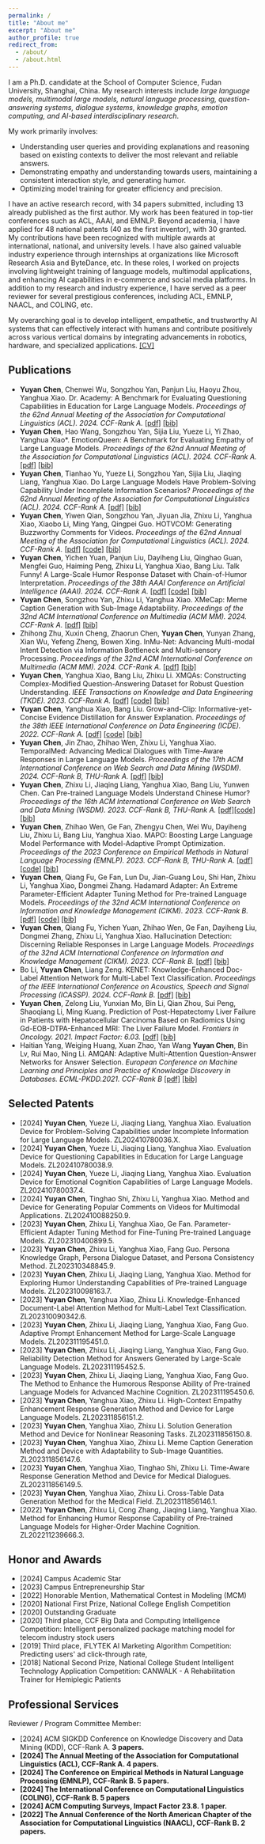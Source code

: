 ```yaml
---
permalink: /
title: "About me"
excerpt: "About me"
author_profile: true
redirect_from: 
  - /about/
  - /about.html
---
```



I am a Ph.D. candidate at the School of Computer Science, Fudan University, Shanghai, China. My research interests include <i>large language models, multimodal large models, natural language processing, question-answering systems, dialogue systems, knowledge graphs, emotion computing, and AI-based interdisciplinary research</i>.

My work primarily involves:

* Understanding user queries and providing explanations and reasoning based on existing contexts to deliver the most relevant and reliable answers.
* Demonstrating empathy and understanding towards users, maintaining a consistent interaction style, and generating humor.
* Optimizing model training for greater efficiency and precision.

I have an active research record, with 34 papers submitted, including 13 already published as the first author. My work has been featured in top-tier conferences such as ACL, AAAI, and EMNLP. Beyond academia, I have applied for 48 national patents (40 as the first inventor), with 30 granted. My contributions have been recognized with multiple awards at international, national, and university levels. I have also gained valuable industry experience through internships at organizations like Microsoft Research Asia and ByteDance, etc. In these roles, I worked on projects involving lightweight training of language models, multimodal applications, and enhancing AI capabilities in e-commerce and social media platforms. In addition to my research and industry experience, I have served as a peer reviewer for several prestigious conferences, including ACL, EMNLP, NAACL, and COLING, etc. 

My overarching goal is to develop intelligent, empathetic, and trustworthy AI systems that can effectively interact with humans and contribute positively across various vertical domains by integrating advancements in robotics, hardware, and specialized applications. [[CV]](/files/YYC.pdf)



<!-- ## Education and Experience
* Sep. 2020 - now. Ph.D. candidate, Department of Computer Science and Technology, Tsinghua University, China.
* Dec. 2018 - Jun. 2019. Visiting student in THUMT, advised by Prof. [Yang Liu](http://nlp.csai.tsinghua.edu.cn/~ly/), Tsinghua University, China.
* Sep. 2016 - Jun. 2020. B.S., Department of Computer Science and Technology, Beijing Jiaotong University, China.



## News
* [Aug. 2024] Our paper "Discovering New Intents with Deep Aligned Clustering" has reached its 100th citation!
* [Jul. 2024] Our paper "Deep Open Intent Classification with Adaptive Decision Boundary" has reached its 100th citation!
* [May. 2024] Got one first-author full paper accepted by ACL 2024. See you in Bangkok, Thailand!
* [Jan. 2024] Got one first-author full paper accepted by ICLR 2024. See you in Vienna, Austria!
* [Dec. 2023] Got one full paper accepted by AAAI 2024. Congratulations to Qianrui!
* [Dec. 2023] Got one first-author full paper accepted by IEEE TKDE.
* [Mar. 2023] Got one first-author full paper accepted by IEEE/ACM TASLP.
* [Sep. 2022] Released MIntRec, a novel benchmark dataset for multimodal intent recognition, available for public use [resources](https://github.com/thuiar/MIntRec), enjoy it!
* [Jun. 2022] Got one first-author full paper accepted at ACM MM 2022.  
* [Aug. 2021] Released the first text open intent recognition [toolkit](https://github.com/thuiar/TEXTOIR) (TEXTOIR), integrating a series of methods in open intent detection and discovery, enjoy it!
* [May. 2021] Got one first-author demo paper accepted at ACL 2021.
* [Jan. 2021] Released the first open knowledge discovery [reading list](https://github.com/thuiar/OKD-Reading-List), enjoy it!
* [Dec. 2020] Got two first-author full papers accepted at AAAI 2021.
* [Nov. 2019] Got one full paper accepted at AAAI 2020.
 -->

## Publications 

* <strong>Yuyan Chen</strong>, Chenwei Wu, Songzhou Yan, Panjun Liu, Haoyu Zhou, Yanghua Xiao. Dr. Academy: A Benchmark for Evaluating Questioning Capabilities in Education for Large Language Models. <i>Proceedings of the 62nd Annual Meeting of the Association for Computational Linguistics (ACL). 2024. CCF-Rank A.</i> [[pdf]](https://arxiv.org/pdf/2408.10947) [[bib]](/files/Academy.bib)
* <strong>Yuyan Chen</strong>, Hao Wang, Songzhou Yan, Sijia Liu, Yueze Li, Yi Zhao, Yanghua Xiao*. EmotionQueen: A Benchmark for Evaluating Empathy of Large Language Models. <i>Proceedings of the 62nd Annual Meeting of the Association for Computational Linguistics (ACL). 2024. CCF-Rank A. </i> [[pdf]](https://aclanthology.org/2024.findings-acl.128.pdf) [[bib]](/files/EmotionQueen.bib)
* <strong>Yuyan Chen</strong>, Tianhao Yu, Yueze Li, Songzhou Yan, Sijia Liu, Jiaqing Liang, Yanghua Xiao. Do Large Language Models Have Problem-Solving Capability Under Incomplete Information Scenarios? <i>Proceedings of the 62nd Annual Meeting of the Association for Computational Linguistics (ACL). 2024. CCF-Rank A. </i> [[pdf]](https://aclanthology.org/2024.findings-acl.131.pdf) [[bib]](/files/Do_Large_Language.bib)
* <strong>Yuyan Chen</strong>, Yiwen Qian, Songzhou Yan, Jiyuan Jia, Zhixu Li, Yanghua Xiao, Xiaobo Li, Ming Yang, Qingpei Guo. HOTVCOM: Generating Buzzworthy Comments for Videos. <i>Proceedings of the 62nd Annual Meeting of the Association for Computational Linguistics (ACL). 2024. CCF-Rank A. </i> [[pdf]](https://aclanthology.org/2024.findings-acl.130.pdf) [[code]](https://drive.google.com/drive/folders/1E0IvbqW1lrRS7wnvGJMuvxpLafsyGdJ3?usp=sharing) [[bib]](/files/HOTVCOM.bib)
* <strong>Yuyan Chen</strong>, Yichen Yuan, Panjun Liu, Dayiheng Liu, Qinghao Guan, Mengfei Guo, Haiming Peng, Zhixu Li, Yanghua Xiao, Bang Liu. Talk Funny! A Large-Scale Humor Response Dataset with Chain-of-Humor Interpretation. <i>Proceedings of the 38th AAAI Conference on Artificial Intelligence (AAAI). 2024. CCF-Rank A. </i> [[pdf]](https://ojs.aaai.org/index.php/AAAI/article/view/29736/31266) [[code]](https://drive.google.com/drive/folders/1zMRCOziVE16E9L0VuTfPZV6C-S2fDNl6?usp=sharing) [[bib]](/files/Talk_Funny.bib)
* <strong>Yuyan Chen</strong>, Songzhou Yan, Zhixu Li, Yanghua Xiao. XMeCap: Meme Caption Generation with Sub-Image Adaptability. <i>Proceedings of the 32nd ACM International Conference on Multimedia (ACM MM). 2024. CCF-Rank A. </i> [[pdf]](https://arxiv.org/pdf/2407.17152) [[bib]](/files/XMeCap.bib)
* Zhihong Zhu, Xuxin Cheng, Zhaorun Chen, <strong>Yuyan Chen</strong>, Yunyan Zhang, Xian Wu, Yefeng Zheng, Bowen Xing. InMu-Net: Advancing Multi-modal Intent Detection via Information Bottleneck and Multi-sensory Processing. <i>Proceedings of the 32nd ACM International Conference on Multimedia (ACM MM). 2024. CCF-Rank A. </i> [[pdf]](https://openreview.net/pdf?id=CuX8NF7XJq) [[bib]](/files/InMu-Net.bib)
* <strong>Yuyan Chen</strong>, Yanghua Xiao, Bang Liu, Zhixu Li. XMQAs: Constructing Complex-Modified Question-Answering Dataset for Robust Question Understanding. <i>IEEE Transactions on Knowledge and Data Engineering (TKDE). 2023. CCF-Rank A. </i> [[pdf]](https://ieeexplore.ieee.org/stamp/stamp.jsp?tp=&arnumber=10214399) [[code]](https://drive.google.com/drive/folders/1FPqiJxS5uQN6E4GjZVhK590_XsMcRBdo?usp=sharing) [[bib]](/files/XMQAs.bib)
* <strong>Yuyan Chen</strong>, Yanghua Xiao, Bang Liu. Grow-and-Clip: Informative-yet-Concise Evidence Distillation for Answer Explanation. <i>Proceedings of the 38th IEEE International Conference on Data Engineering (ICDE). 2022. CCF-Rank A. </i> [[pdf]](https://arxiv.org/pdf/2201.05088) [[code]](https://drive.google.com/drive/folders/1uDCkca7Oxcx4wtqLVlxg7-598xXyDO7o?usp=sharing) [[bib]](/files/Grow-and-Clip.bib)
* <strong>Yuyan Chen</strong>, Jin Zhao, Zhihao Wen, Zhixu Li, Yanghua Xiao. TemporalMed: Advancing Medical Dialogues with Time-Aware Responses in Large Language Models. <i>Proceedings of the 17th ACM International Conference on Web Search and Data Mining (WSDM). 2024. CCF-Rank B, THU-Rank A.</i> [[pdf]](https://web.archive.org/web/20240305001631id_/https://dl.acm.org/doi/pdf/10.1145/3616855.3635860) [[bib]](/files/TemporalMed.bib)
* <strong>Yuyan Chen</strong>, Zhixu Li, Jiaqing Liang, Yanghua Xiao, Bang Liu, Yunwen Chen. Can Pre-trained Language Models Understand Chinese Humor? <i>Proceedings of the 16th ACM International Conference on Web Search and Data Mining (WSDM). 2023. CCF-Rank B, THU-Rank A. </i> [[pdf]](https://dl.acm.org/doi/pdf/10.1145/3539597.3570431)[[code]](https://drive.google.com/drive/folders/1bb15VAq-5DY0ssyB_-pnVcqsCpEhZ-X8?usp=sharing) [[bib]](/files/Can_Pre-trained_Language.bib)
* <strong>Yuyan Chen</strong>, Zhihao Wen, Ge Fan, Zhengyu Chen, Wei Wu, Dayiheng Liu, Zhixu Li, Bang Liu, Yanghua Xiao. MAPO: Boosting Large Language Model Performance with Model-Adaptive Prompt Optimization. <i>Proceedings of the 2023 Conference on Empirical Methods in Natural Language Processing (EMNLP). 2023. CCF-Rank B, THU-Rank A. </i> [[pdf]](https://arxiv.org/pdf/2407.04118) [[code]](https://drive.google.com/drive/folders/1yFoY34R1HwQO9ZZfAE_9aiCJB31L65zB?usp=sharing) [[bib]](/files/MAPO.bib)
* <strong>Yuyan Chen</strong>, Qiang Fu, Ge Fan, Lun Du, Jian-Guang Lou, Shi Han, Zhixu Li, Yanghua Xiao, Dongmei Zhang. Hadamard Adapter: An Extreme Parameter-Efficient Adapter Tuning Method for Pre-trained Language Models. <i> Proceedings of the 32nd ACM International Conference on Information and Knowledge Management (CIKM). 2023. CCF-Rank B. </i> [[pdf]](https://arxiv.org/pdf/2407.11033) [[code]](https://drive.google.com/drive/folders/1zom1cZKZkVWa9WF6pY533U02eTw6Oqg7?usp=sharing) [[bib]](/files/Hadamard.bib)
* <strong>Yuyan Chen</strong>, Qiang Fu, Yichen Yuan, Zhihao Wen, Ge Fan, Dayiheng Liu, Dongmei Zhang, Zhixu Li, Yanghua Xiao. Hallucination Detection: Discerning Reliable Responses in Large Language Models. <i>Proceedings of the 32nd ACM International Conference on Information and Knowledge Management (CIKM). 2023. CCF-Rank B. </i> [[pdf]](https://dl.acm.org/doi/pdf/10.1145/3583780.3614905) [[bib]](/files/Hallucination_Detection.bib)
* Bo Li, <strong>Yuyan Chen</strong>, Liang Zeng. KENET: Knowledge-Enhanced Doc-Label Attention Network for Multi-Label Text Classification. <i>Proceedings of the IEEE International Conference on Acoustics, Speech and Signal Processing (ICASSP). 2024. CCF-Rank B. </i> [[pdf]](https://arxiv.org/pdf/2403.01767) [[bib]](/files/KENET.bib)
* <strong>Yuyan Chen</strong>, Zelong Liu, Yunxian Mo, Bin Li, Qian Zhou, Sui Peng, Shaoqiang Li, Ming Kuang. Prediction of Post-Hepatectomy Liver Failure in Patients with Hepatocellular Carcinoma Based on Radiomics Using Gd-EOB-DTPA-Enhanced MRI: The Liver Failure Model. <i>Frontiers in Oncology. 2021. Impact Factor: 6.03. </i> [[pdf]](https://www.frontiersin.org/journals/oncology/articles/10.3389/fonc.2021.605296/pdf?isPublishedV2=false) [[bib]](/files/Prediction_of_Post-Hepatectomy.bib)
* Haitian Yang, Weiging Huang, Xuan Zhao, Yan Wang <strong>Yuyan Chen</strong>, Bin Lv, Rui Mao, Ning Li. AMQAN: Adaptive Multi-Attention Question-Answer Networks for Answer Selection. <i>European Conference on Machine Learning and Principles and Practice of Knowledge Discovery in Databases. ECML-PKDD.2021. CCF-Rank B  </i> [[pdf]](https://link.springer.com/content/pdf/10.1007/978-3-030-67664-3.pdf) [[bib]](/files/AMQAN.bib)





<!-- 
* <strong>Hanlei Zhang</strong>, Hua Xu, Xin Wang, Fei Long, Kai Gao. A Clustering Framework for Unsupervised and Semi-supervised New Intent Discovery. 2023. </i>IEEE Transactions on Knowledge and Data Engineering.</i> (<strong>IEEE TKDE, CCF-A</strong>) [[paper]](https://ieeexplore.ieee.org/document/10349963)  [[code]](https://github.com/thuiar/TEXTOIR/tree/main/open_intent_discovery) [[bibtex]](/files/TKDE23-USNID/USNID.bib)

* <strong>Hanlei Zhang</strong>, Hua Xu, Shaojie Zhao, Qianrui Zhou. Learning Discriminative Representations and Decision Boundaries for Open Intent Detection. 2023.   </i>IEEE/ACM Transactions on Audio, Speech, and Language Processing</i> Volume 31. (<strong>IEEE/ACM TASLP, TH-CPL-A</strong>) [[paper]](https://ieeexplore.ieee.org/document/10097558) [[code]](https://github.com/thuiar/TEXTOIR/tree/main/open_intent_detection) [[bibtex]](/files/TASLP23-DA-ADB/DA-ADB.bib)

* <strong>Hanlei Zhang</strong>, Hua Xu, Xin Wang, Qianrui Zhou, Shaojie Zhao, Jiayan Teng. MIntRec: A New Dataset for Multimodal Intent Recognition. 2022. <i>Proceedings of the 30th ACM International Conference on Multimedia</i>. (<strong>ACM MM 2022, CCF-A</strong>) [[paper]](https://dl.acm.org/doi/10.1145/3503161.3547906) [[code]](https://github.com/thuiar/MIntRec) [[bibtex](/files/ACM-MM22-MIntRec/MIntRec.bib)]



* <strong>Hanlei Zhang</strong>\*, Xiaoteng Li\*, Hua Xu\*, Panpan Zhang, Kang Zhao, Kai Gao. TEXTOIR: An Integrated and Visualized Platform for Open Intent Recognition. 2021. <i>Proceedings of the 59th Annual Meeting of the Association for Computational Linguistics and the 11th International Joint Conference on Natural Language Processing: System Demonstrations</i>. (<strong>ACL-IJCNLP 2021 Demo, CCF-A</strong>)  [[paper]](https://aclanthology.org/2021.acl-demo.20.pdf) [[toolkit]](https://github.com/thuiar/TEXTOIR) [[demo]](https://github.com/thuiar/TEXTOIR-DEMO) [[bibtex]](/files/ACL21-TEXTOIR/TEXTOIR.bib)

* <strong>Hanlei Zhang</strong>, Hua Xu, Ting-En Lin. Deep Open Intent Classification with Adaptive Decision Boundary. 2021. <i>Proceedings of the 35th AAAI Conference on Artificial Intelligence</i>. (<strong>AAAI 2021, CCF-A</strong>)  [[paper]](https://arxiv.org/abs/2012.10209)[[code]](https://github.com/thuiar/Adaptive-Decision-Boundary)[[bibtex]](/files/AAAI21-ADB/ADB.bib)

* <strong>Hanlei Zhang</strong>, Hua Xu, Ting-En Lin, Rui Lyu. Discovering New Intents with Deep Aligned Clustering. 2021. <i>Proceedings of the 35th AAAI Conference on Artificial Intelligence</i>. (<strong>AAAI 2021, CCF-A</strong>)  [[paper]](https://arxiv.org/abs/2012.08987)[[code]](https://github.com/thuiar/DeepAligned-Clustering) [[bibtex]](/files/AAAI21-DeepAligned/DeepAligned.bib)

* Qianrui Zhou, Hua Xu, Hao Li, <strong>Hanlei Zhang</strong>, Xiaohan Zhang, Yifan Wang, Kai Gao. Token-Level Contrastive Learning with Modality-Aware Prompting for Multimodal Intent Recognition. 2024. <i>Proceedings of the 37th AAAI Conference on Artificial Intelligence</i>. (<strong>AAAI 2024, CCF-A</strong>)  [[paper]](https://arxiv.org/pdf/2312.14667.pdf)[[code]](https://github.com/thuiar/TCL-MAP) [[bibtex]](/files/AAAI24-TCL-MAP/TCL-MAP.bib)

* Ting-En Lin, Hua Xu, <strong>Hanlei Zhang</strong>. Discovering New Intents via Constrained Deep Adaptive Clustering with Cluster Refinement. 2020. <i>Proceedings of the 34th AAAI Conference on Artificial Intelligence</i>. (<strong>AAAI 2020, CCF-A</strong>) [[paper]](https://arxiv.org/pdf/1911.08891.pdf)[[code]](https://github.com/thuiar/CDAC-plus)[[bibtex]](/files/AAAI20-CDAC+/CDAC+.bib)[[slide]](/files/AAAI20-CDAC+/slices.pdf) -->

<!-- (\* indicates equal contribution) -->





## Selected Patents

* [2024] <strong>Yuyan Chen</strong>, Yueze Li, Jiaqing Liang, Yanghua Xiao. Evaluation Device for Problem-Solving Capabilities under Incomplete Information for Large Language Models. ZL202410780036.X.       
* [2024] <strong>Yuyan Chen</strong>, Yueze Li, Jiaqing Liang, Yanghua Xiao. Evaluation Device for Questioning Capabilities in Education for Large Language Models. ZL202410780038.9.       
* [2024] <strong>Yuyan Chen</strong>, Yueze Li, Jiaqing Liang, Yanghua Xiao. Evaluation Device for Emotional Cognition Capabilities of Large Language Models. ZL202410780037.4.       
* [2024] <strong>Yuyan Chen</strong>, Tinghao Shi, Zhixu Li, Yanghua Xiao. Method and Device for Generating Popular Comments on Videos for Multimodal Applications. ZL202410088250.9.      
* [2023] <strong>Yuyan Chen</strong>, Zhixu Li, Yanghua Xiao, Ge Fan. Parameter-Efficient Adapter Tuning Method for Fine-Tuning Pre-trained Language Models. ZL202310400899.5.
* [2023] <strong>Yuyan Chen</strong>, Zhixu Li, Yanghua Xiao, Fang Guo. Persona Knowledge Graph, Persona Dialogue Dataset, and Persona Consistency Method. ZL202310348845.9.       
* [2023] <strong>Yuyan Chen</strong>, Zhixu Li, Jiaqing Liang, Yanghua Xiao. Method for Exploring Humor Understanding Capabilities of Pre-trained Language Models. ZL202310098163.7.
* [2023] <strong>Yuyan Chen</strong>, Yanghua Xiao, Zhixu Li. Knowledge-Enhanced Document-Label Attention Method for Multi-Label Text Classification. ZL202310090342.6.
* [2023] <strong>Yuyan Chen</strong>, Zhixu Li, Jiaqing Liang, Yanghua Xiao, Fang Guo. Adaptive Prompt Enhancement Method for Large-Scale Language Models. ZL202311195451.0.
* [2023] <strong>Yuyan Chen</strong>, Zhixu Li, Jiaqing Liang, Yanghua Xiao, Fang Guo. Reliability Detection Method for Answers Generated by Large-Scale Language Models. ZL202311195452.5.
* [2023] <strong>Yuyan Chen</strong>, Zhixu Li, Jiaqing Liang, Yanghua Xiao, Fang Guo. The Method to Enhance the Humorous Response Ability of Pre-trained Language Models for Advanced Machine Cognition. ZL202311195450.6.       
* [2023] <strong>Yuyan Chen</strong>, Yanghua Xiao, Zhixu Li. High-Context Empathy Enhancement Response Generation Method and Device for Large Language Models. ZL202311856151.2.
* [2023] <strong>Yuyan Chen</strong>, Yanghua Xiao, Zhixu Li. Solution Generation Method and Device for Nonlinear Reasoning Tasks. ZL202311856150.8.
* [2023] <strong>Yuyan Chen</strong>, Yanghua Xiao, Zhixu Li. Meme Caption Generation Method and Device with Adaptability to Sub-Image Quantities. ZL202311856147.6.     
* [2023] <strong>Yuyan Chen</strong>, Yanghua Xiao, Tinghao Shi, Zhixu Li. Time-Aware Response Generation Method and Device for Medical Dialogues. ZL202311856149.5.     
* [2023] <strong>Yuyan Chen</strong>, Yanghua Xiao, Zhixu Li. Cross-Table Data Generation Method for the Medical Field. ZL202311856146.1.       
* [2022] <strong>Yuyan Chen</strong>, Zhixu Li, Cong Zhang, Jiaqing Liang, Yanghua Xiao. Method for Enhancing Humor Response Capability of Pre-trained Language Models for Higher-Order Machine Cognition. ZL202211239666.3.




## Honor and Awards

* [2024] Campus Academic Star
* [2023] Campus Entrepreneurship Star 
* [2022] Honorable Mention, Mathematical Contest in Modeling (MCM)
* [2020] National First Prize, National College English Competition 
* [2020] Outstanding Graduate
* [2020] Third place, CCF Big Data and Computing Intelligence Competition: Intelligent personalized package matching model for telecom industry stock users
* [2019] Third place, iFLYTEK AI Marketing Algorithm Competition: Predicting users' ad click-through rate, 
* [2018] National Second Prize, National College Student Intelligent Technology Application Competition: CANWALK - A Rehabilitation Trainer for Hemiplegic Patients 
    



## Professional Services

Reviewer / Program Committee Member:

* [2024] ACM SIGKDD Conference on Knowledge Discovery and Data Mining (KDD), CCF-Rank A. <strong>3 papers<strong>.
* [2024] The Annual Meeting of the Association for Computational Linguistics (ACL), CCF-Rank A. <strong>4 papers<strong>.
* [2024] The Conference on Empirical Methods in Natural Language Processing (EMNLP), CCF-Rank B. <strong>5 papers<strong>.
* [2024] The International Conference on Computational Linguistics (COLING), CCF-Rank B. <strong>5 papers<strong>
* [2024] ACM Computing Surveys, Impact Factor 23.8. <strong>1 paper<strong>.
* [2022] The Annual Conference of the North American Chapter of the Association for Computational Linguistics (NAACL), CCF-Rank B. <strong>2 papers<strong>.





<!-- &nbsp;&nbsp;&nbsp;&nbsp;&nbsp;&nbsp;&nbsp;&nbsp;
<script type='text/javascript' id='clustrmaps' src='//cdn.clustrmaps.com/map_v2.js?cl=ffffff&w=350&t=tt&d=6oKT70Jy08qPF_EXR7PXexVX1X5I8S5uiTIntTb87ic&cmo=ff5353&cmn=ff5353'></script> -->
